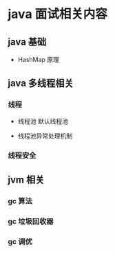 # java 面试相关内容

## java 基础

- HashMap 原理

## java 多线程相关

### 线程

- 线程池 默认线程池

- 线程池异常处理机制

### 线程安全

## jvm 相关

### gc 算法

### gc 垃圾回收器

### gc 调优
